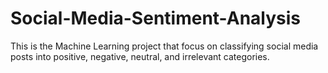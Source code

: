 # Social-Media-Sentiment-Analysis
This is the Machine Learning project that focus on classifying social media posts into positive, negative, neutral, and irrelevant categories.
